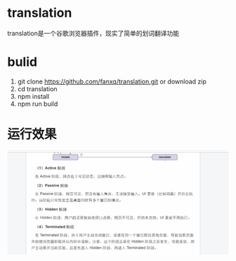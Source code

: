 # translation
translation是一个谷歌浏览器插件，现实了简单的划词翻译功能

# bulid
1. git clone https://github.com/fanxq/translation.git or download zip
2. cd translation
3. npm install
4. npm run build

# 运行效果
![](./src/images/usage.gif)


